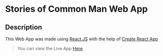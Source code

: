 # Stories of Common Man Web App

## Description

This Web App was made using [React.JS](https://facebook.github.io/react/) with the help of [Create React App](https://github.com/facebookincubator/create-react-app)


> You can view the Live App [Here](http://jntuaapp.tk/reactjs/socm/)
